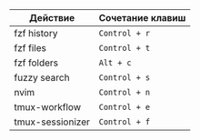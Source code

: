 | Действие         | Сочетание клавиш |
| ---------------- | ---------------- |
| fzf history      | `Control + r`    |
| fzf files        | `Control + t`    |
| fzf folders      | `Alt + c`        |
| fuzzy search     | `Control + s`    |
| nvim             | `Control + n`    |
| tmux-workflow    | `Control + e`    |
| tmux-sessionizer | `Control + f`    |

